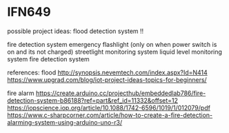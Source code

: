 # IFN649



possible project ideas: 
flood detection system !!


fire detection system
emergency flashlight (only on when power switch is on and its not charged)
streetlight monitoring system
liquid level monitoring system
fire detection system


references:
flood
http://synopsis.nevemtech.com/index.aspx?Id=N414
https://www.upgrad.com/blog/iot-project-ideas-topics-for-beginners/

fire alarm
https://create.arduino.cc/projecthub/embeddedlab786/fire-detection-system-b86188?ref=part&ref_id=11332&offset=12
https://iopscience.iop.org/article/10.1088/1742-6596/1019/1/012079/pdf
https://www.c-sharpcorner.com/article/how-to-create-a-fire-detection-alarming-system-using-arduino-uno-r3/
